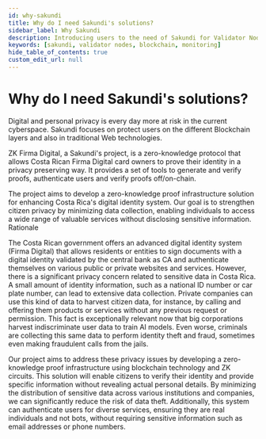 ```yaml
---
id: why-sakundi
title: Why do I need Sakundi's solutions?
sidebar_label: Why Sakundi 
description: Introducing users to the need of Sakundi for Validator Nodes.
keywords: [sakundi, validator nodes, blockchain, monitoring]
hide_table_of_contents: true
custom_edit_url: null
---
```


# Why do I need Sakundi's solutions?

<div className="sakundiSolutions"></div>

Digital and personal privacy is every day more at risk in the current cyberspace. Sakundi focuses on protect users on the different Blockchain layers and also in traditional Web technologies.

ZK Firma Digital, a Sakundi's project, is a zero-knowledge protocol that allows Costa Rican Firma Digital card owners to prove their identity in a privacy preserving way. It provides a set of tools to generate and verify proofs, authenticate users and verify proofs off/on-chain.

The project aims to develop a zero-knowledge proof infrastructure solution for enhancing Costa Rica's digital identity system. Our goal is to strengthen citizen privacy by minimizing data collection, enabling individuals to access a wide range of valuable services without disclosing sensitive information.
Rationale

The Costa Rican government offers an advanced digital identity system (Firma Digital) that allows residents or entities to sign documents with a digital identity validated by the central bank as CA and authenticate themselves on various public or private websites and services. However, there is a significant privacy concern related to sensitive data in Costa Rica. A small amount of identity information, such as a national ID number or car plate number, can lead to extensive data collection. Private companies can use this kind of data to harvest citizen data, for instance, by calling and offering them products or services without any previous request or permission. This fact is exceptionally relevant now that big corporations harvest indiscriminate user data to train AI models. Even worse, criminals are collecting this same data to perform identity theft and fraud, sometimes even making fraudulent calls from the jails.

Our project aims to address these privacy issues by developing a zero-knowledge proof infrastructure using blockchain technology and ZK circuits. This solution will enable citizens to verify their identity and provide specific information without revealing actual personal details. By minimizing the distribution of sensitive data across various institutions and companies, we can significantly reduce the risk of data theft. Additionally, this system can authenticate users for diverse services, ensuring they are real individuals and not bots, without requiring sensitive information such as email addresses or phone numbers.